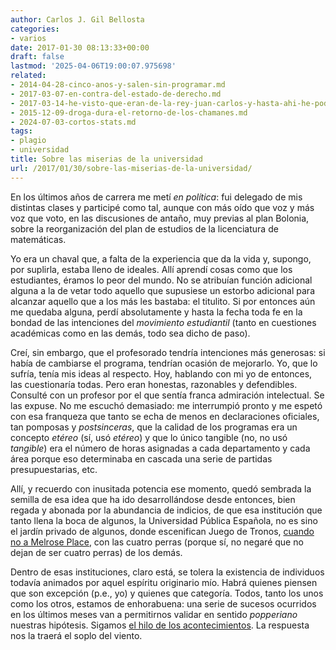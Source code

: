 ```yaml
---
author: Carlos J. Gil Bellosta
categories:
- varios
date: 2017-01-30 08:13:33+00:00
draft: false
lastmod: '2025-04-06T19:00:07.975698'
related:
- 2014-04-28-cinco-anos-y-salen-sin-programar.md
- 2017-03-07-en-contra-del-estado-de-derecho.md
- 2017-03-14-he-visto-que-eran-de-la-rey-juan-carlos-y-hasta-ahi-he-podido-leer.md
- 2015-12-09-droga-dura-el-retorno-de-los-chamanes.md
- 2024-07-03-cortos-stats.md
tags:
- plagio
- universidad
title: Sobre las miserias de la universidad
url: /2017/01/30/sobre-las-miserias-de-la-universidad/
---
```


En los últimos años de carrera me metí _en política_: fui delegado de mis distintas clases y participé como tal, aunque con más oído que voz y más voz que voto, en las discusiones de antaño, muy previas al plan Bolonia, sobre la reorganización del plan de estudios de la licenciatura de matemáticas.

Yo era un chaval que, a falta de la experiencia que da la vida y, supongo, por suplirla, estaba lleno de ideales. Allí aprendí cosas como que los estudiantes, éramos lo peor del mundo. No se atribuían función adicional alguna a la de vetar todo aquello que supusiese un estorbo adicional para alcanzar aquello que a los más les bastaba: el titulito. Si por entonces aún me quedaba alguna, perdí absolutamente y hasta la fecha toda fe en la bondad de las intenciones del _movimiento estudiantil_ (tanto en cuestiones académicas como en las demás, todo sea dicho de paso).

Creí, sin embargo, que el profesorado tendría intenciones más generosas: si había de cambiarse el programa, tendrían ocasión de mejorarlo. Yo, que lo sufría, tenía mis ideas al respecto. Hoy, hablando con mi yo de entonces, las cuestionaría todas. Pero eran honestas, razonables y defendibles. Consulté con un profesor por el que sentía franca admiración intelectual. Se las expuse. No me escuchó demasiado: me interrumpió pronto y me espetó con esa franqueza que tanto se echa de menos en declaraciones oficiales, tan pomposas y _postsinceras_, que la calidad de los programas era un concepto _etéreo_ (sí, usó _etéreo_) y que lo único tangible (no, no usó _tangible_) era el número de horas asignadas a cada departamento y cada área porque eso determinaba en cascada una serie de partidas presupuestarias, etc.

Allí, y recuerdo con inusitada potencia ese momento, quedó sembrada la semilla de esa idea que ha ido desarrollándose desde entonces, bien regada y abonada por la abundancia de indicios, de que esa institución que tanto llena la boca de algunos, la Universidad Pública Española, no es sino el jardín privado de algunos, donde escenifican Juego de Tronos, [cuando no a Melrose Place](http://politica.elpais.com/politica/2017/01/09/actualidad/1483972707_194299.html), con las cuatro perras (porque sí, no negaré que no dejan de ser cuatro perras) de los demás.

Dentro de esas instituciones, claro está, se tolera la existencia de individuos todavía animados por aquel espíritu originario mío. Habrá quienes piensen que son excepción (p.e., yo) y quienes que categoría. Todos, tanto los unos como los otros, estamos de enhorabuena: una serie de sucesos ocurridos en los últimos meses van a permitirnos validar en sentido _popperiano_ nuestras hipótesis. Sigamos [el hilo de los acontecimientos](http://nadaesgratis.es/admin/nada-es-gratis-necesita-a-sus-lectores-ideas-contra-los-plagiadores). La respuesta nos la traerá el soplo del viento.